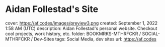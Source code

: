 # Aidan Follestad's Site

cover: https://af.codes/images/preview3.png
created: September 1, 2022 1:58 AM (UTC)
description: Aidan Follestad's personal website. Checkout cool projects, work history, etc.
folder: BOOKMRKS-MTHRFCKR / SOCIAL-MTHRFCKR / Dev-Sites
tags: Social Media, dev sites
url: https://af.codes